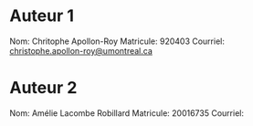 Auteur 1
========
Nom: Chritophe Apollon-Roy
Matricule: 920403
Courriel: christophe.apollon-roy@umontreal.ca

Auteur 2
========
Nom: Amélie Lacombe Robillard
Matricule: 20016735
Courriel:
